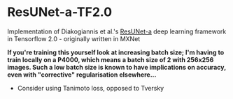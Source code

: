# ResUNet-a-TF2.0
Implementation of Diakogiannis et al.'s [ResUNet-a](https://arxiv.org/abs/1904.00592) deep learning framework in Tensorflow 2.0 - originally written in MXNet

**If you're training this yourself look at increasing batch size; I'm having to train locally on a P4000, which means a batch size of 2 with 256x256 images. Such a low batch size is known to have implications on accuracy, even with "corrective" regularisation elsewhere...**

- Consider using Tanimoto loss, opposed to Tversky
